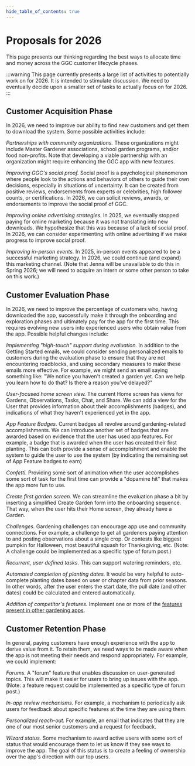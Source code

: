 ```yaml
---
hide_table_of_contents: true
---
```


# Proposals for 2026

This page presents our thinking regarding the best ways to allocate time and money across the GGC customer lifecycle phases.

:::warning
This page currently presents a large list of activities to potentially work on for 2026.  It is intended to stimulate discussion.  We need to eventually decide upon a smaller set of tasks to actually focus on for 2026.
:::

## Customer Acquisition Phase

In 2026, we need to improve our ability to find new customers and get them to download the system. Some possible activities include:

*Partnerships with community organizations.* These organizations might include Master Gardener associations, school garden programs, and/or food non-profits. Note that developing a viable partnership with an organization might require enhancing the GGC app with new features.

*Improving GGC's social proof.* Social proof is a psychological phenomenon where people look to the actions and behaviors of others to guide their own decisions, especially in situations of uncertainty. It can be created from positive reviews, endorsements from experts or celebrities, high follower counts, or certifications. In 2026, we can solicit reviews, awards, or endorsements to improve the social proof of GGC.

*Improving online advertising strategies.*  In 2025, we eventually stopped paying for online marketing because it was not translating into new downloads. We hypothesize that this was because of a lack of social proof. In 2026, we can consider experimenting with online advertising if we make progress to improve social proof.

*Improving in-person events.* In 2025, in-person events appeared to be a successful marketing strategy. In 2026, we could continue (and expand) this marketing channel. (Note that Jenna will be unavailable to do this in Spring 2026; we will need to acquire an intern or some other person to take on this work.)

## Customer Evaluation Phase

In 2026, we need to improve the percentage of customers who, having downloaded the app, successfully make it through the onboarding and exploration phases and ultimately pay for the app for the first time. This requires evolving new users into experienced users who obtain value from the app. Possible helpful changes include:

*Implementing "high-touch" support during evaluation.* In addition to the Getting Started emails, we could consider sending personalized emails to customers during the evaluation phase to ensure that they are not encountering roadblocks, and using secondary measures to make these emails more effective. For example, we might send an email saying something like: "We notice you haven't created a garden yet. Can we help you learn how to do that? Is there a reason you've delayed?"

*User-focused home screen view.* The current Home screen has views for Gardens, Observations, Tasks, Chat, and Share. We can add a view for the User that provides information about their accomplishments (badges), and indications of what they haven't experienced yet in the app.

*App Feature Badges.* Current badges all revolve around gardening-related accomplishments. We can introduce another set of badges that are awarded based on evidence that the user has used app features. For example, a badge that is awarded when the user has created their first planting. This can both provide a sense of accomplishment and enable the system to guide the user to use the system (by indicating the remaining set of App Feature badges to earn) 

*Confetti.*  Providing some sort of animation when the user accomplishes some sort of task for the first time can provide a "dopamine hit" that makes the app more fun to use. 

*Create first garden screen.*  We can streamline the evaluation phase a bit by inserting a simplified Create Garden form into the onboarding sequence. That way, when the user hits their Home screen, they already have a Garden.

*Challenges.* Gardening challenges can encourage app use and community connections. For example, a challenge to get all gardeners paying attention to and posting observations about a single crop. Or contests like biggest pumpkin for Halloween, most beautiful squash for Thanksgiving, etc. (Note: A challenge could be implemented as a specific type of forum post.)

*Recurrent, user defined tasks.*  This can support watering reminders, etc.

*Automated completion of planting dates.* It would be very helpful to auto-complete planting dates based on user or chapter data from prior seasons. In other words, after the user enters the start date, the pull date (and other dates) could be calculated and entered automatically.

*Addition of competitor's features.* Implement one or more of the [features present in other gardening apps](usability-2025#potential-features).

## Customer Retention Phase

In general, paying customers have enough experience with the app to derive value from it.  To retain them, we need ways to be made aware when the app is not meeting their needs and respond appropriately.  For example, we could implement:

*Forums*. A "forum" feature that enables discussion on user-generated topics. This will make it easier for users to bring up issues with the app. (Note: a feature request could be implemented as a specific type of forum post.)

*In-app review mechanisms.* For example, a mechanism to periodically ask users for feedback about specific features at the time they are using them. 

*Personalized reach-out.* For example, an email that indicates that they are one of our most senior customers and a request for feedback.

*Wizard status.* Some mechanism to award active users with some sort of status that would encourage them to let us know if they see ways to improve the app. The goal of this status is to create a feeling of ownership over the app's direction with our top users.  



